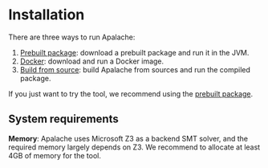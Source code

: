 # Installation

There are three ways to run Apalache:

  1. [Prebuilt package](./jvm.md): download a prebuilt package and run it in the JVM.
  2. [Docker](./docker.md): download and run a Docker image.
  3. [Build from source](./source.md): build Apalache from sources and run the compiled package.

If you just want to try the tool, we recommend using the [prebuilt package](./jvm.md).

## System requirements

**Memory**: Apalache uses Microsoft Z3 as a backend SMT solver, and the required
memory largely depends on Z3. We recommend to allocate at least 4GB of memory
for the tool.
